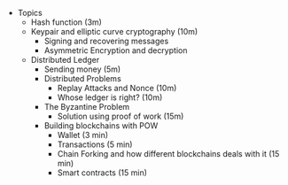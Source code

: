 - Topics
	- Hash function (3m)
	- Keypair and elliptic curve cryptography (10m)
		- Signing and recovering messages
		- Asymmetric Encryption and decryption
	- Distributed Ledger
		- Sending money (5m)
		- Distributed Problems
			- Replay Attacks and Nonce (10m)
			- Whose ledger is right? (10m)
		- The Byzantine Problem
			- Solution using proof of work (15m)
		- Building blockchains with POW
			- Wallet (3 min)
			- Transactions (5 min)
			- Chain Forking and how different blockchains deals with it (15 min)
			- Smart contracts (15 min)